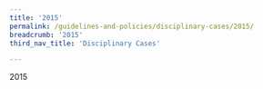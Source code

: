 ```yaml
---
title: '2015'
permalink: /guidelines-and-policies/disciplinary-cases/2015/
breadcrumb: '2015'
third_nav_title: 'Disciplinary Cases'

---
```



2015
